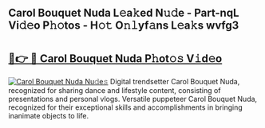 ## Carol Bouquet Nuda L𝚎a𝚔ed N𝚞𝚍e - Part-nqL Vi𝚍𝚎o P𝚑𝚘tos - H𝚘𝚝 O𝚗𝚕yf𝚊ns L𝚎a𝚔s wvfg3

# <h2><a href="http://kfbk0ag.oniu.top/?m=Carol+Bouquet+Nuda">🔗👉 🔴 Carol Bouquet Nuda P𝚑ot𝚘𝚜 V𝚒d𝚎o</a></h2>

[![Carol Bouquet Nuda Nu𝚍e𝚜](https://i.imgur.com/0qMVB7G.gif)](http://kfbk0ag.oniu.top/?m=Carol+Bouquet+Nuda)
Digital trendsetter Carol Bouquet Nuda, recognized for sharing dance and lifestyle content, consisting of presentations and personal vlogs. Versatile puppeteer Carol Bouquet Nuda, recognized for their exceptional skills and accomplishments in bringing inanimate objects to life.  
